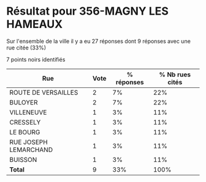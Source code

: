 # Résultat pour 356-MAGNY LES HAMEAUX

Sur l'ensemble de la ville il y a eu 27 réponses dont 9 réponses avec une rue citée (33%)

7 points noirs identifiés

| Rue | Vote | % réponses | % Nb rues cités|
|-----|------|------------|----------------|
| ROUTE DE VERSAILLES | 2 | 7% | 22%|
| BULOYER | 2 | 7% | 22%|
| VILLENEUVE | 1 | 3% | 11%|
| CRESSELY | 1 | 3% | 11%|
| LE BOURG | 1 | 3% | 11%|
| RUE JOSEPH LEMARCHAND | 1 | 3% | 11%|
| BUISSON | 1 | 3% | 11%|
| **Total** | 9 | 33% | 100%|
